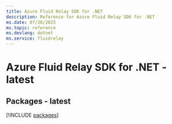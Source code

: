 ```yaml
---
title: Azure Fluid Relay SDK for .NET
description: Reference for Azure Fluid Relay SDK for .NET
ms.date: 07/28/2025
ms.topic: reference
ms.devlang: dotnet
ms.service: fluidrelay
---
```

# Azure Fluid Relay SDK for .NET - latest
## Packages - latest
[!INCLUDE [packages](fluid-relay-index.md)]